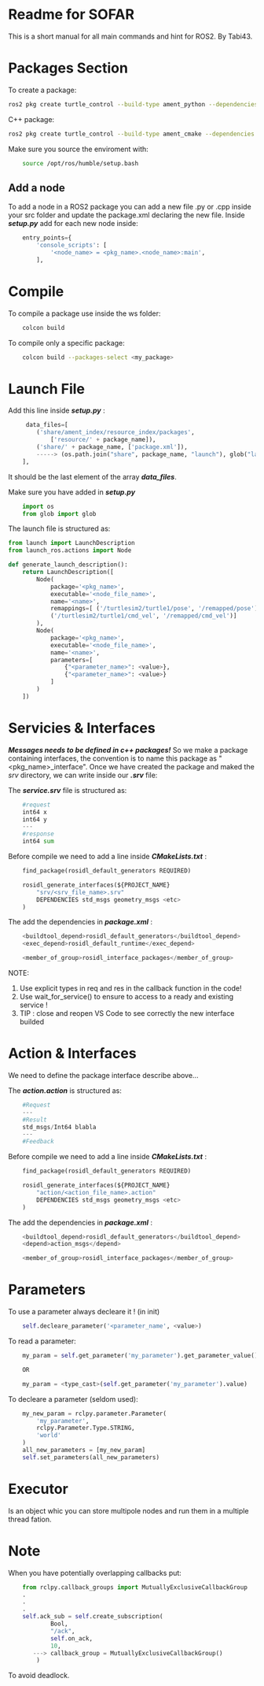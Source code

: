 # Readme for SOFAR
This is a short manual for all main commands and hint for ROS2. By Tabi43.

# Packages Section
To create a package:
``` bash
ros2 pkg create turtle_control --build-type ament_python --dependencies rclpy geometry_msgs std_msgs --node-name turtle controller
```
C++ package:
``` bash
ros2 pkg create turtle_control --build-type ament_cmake --dependencies rclpy geometry_msgs std_msgs --node-name turtle controller
```

Make sure you source the enviroment with:
```bash
    source /opt/ros/humble/setup.bash
```

## Add a node
To add a node in a ROS2 package you can add a new file .py or .cpp inside your src folder and update the package.xml declaring the new file. Inside ***setup.py*** add for each new node inside:
``` python
    entry_points={
        'console_scripts': [
            '<node_name> = <pkg_name>.<node_name>:main',
        ],
```

# Compile
To compile a package use inside the ws folder:
```bash
    colcon build
```
To compile only a specific package:
``` bash
    colcon build --packages-select <my_package>
```

# Launch File 
Add this line inside ***setup.py*** :    
``` python
     data_files=[
        ('share/ament_index/resource_index/packages',
            ['resource/' + package_name]),
        ('share/' + package_name, ['package.xml']),
        -----> (os.path.join("share", package_name, "launch"), glob("launch/*.launch.py")),
    ],
```
It should be the last element of the array ***data_files***.

Make sure you have added in ***setup.py***
``` python
    import os
    from glob import glob
```
The launch file is structured as:
``` python
from launch import LaunchDescription
from launch_ros.actions import Node

def generate_launch_description():
    return LaunchDescription([
        Node(
            package='<pkg_name>',
            executable='<node_file_name>',
            name='<name>',
            remappings=[ ('/turtlesim2/turtle1/pose', '/remapped/pose'),
            ('/turtlesim2/turtle1/cmd_vel', '/remapped/cmd_vel')]
        ),  
        Node(
            package='<pkg_name>',
            executable='<node_file_name>',
            name='<name>',
            parameters=[
                {"<parameter_name>": <value>},
                {"<parameter_name>": <value>}
            ]
        ) 
    ])
```

# Servicies & Interfaces
***Messages needs to be defined in c++ packages!***
So we make a package containing interfaces, the convention is to name this package as "<pkg_name>_interface". Once we have created the package and maked the *srv* directory, we can write inside our ***.srv*** file:

The ***service.srv*** file is structured as:
``` python
    #request
    int64 x
    int64 y
    ---
    #response
    int64 sum
```
Before compile we need to add a line inside ***CMakeLists.txt*** :
``` python
    find_package(rosidl_default_generators REQUIRED)

    rosidl_generate_interfaces(${PROJECT_NAME}        
        "srv/<srv_file_name>.srv"
        DEPENDENCIES std_msgs geometry_msgs <etc>
    )
```
The add the dependencies in ***package.xml*** :
``` python
    <buildtool_depend>rosidl_default_generators</buildtool_depend>
    <exec_depend>rosidl_default_runtime</exec_depend>

    <member_of_group>rosidl_interface_packages</member_of_group>
```

NOTE:
<ol>
    <li> Use explicit types in req and res in the callback function in the code!</li>
    <li>Use wait_for_service() to ensure to access to a ready and existing service !</li>
    <li>TIP : close and reopen VS Code to see correctly the new interface builded</li>
</ol>

# Action & Interfaces
We need to define the package interface describe above... 

The ***action.action*** is structured as:
``` python
    #Request
    ---  
    #Result
    std_msgs/Int64 blabla
    ---
    #Feedback
```
Before compile we need to add a line inside ***CMakeLists.txt*** :
``` python
    find_package(rosidl_default_generators REQUIRED)

    rosidl_generate_interfaces(${PROJECT_NAME}       
        "action/<action_file_name>.action"
        DEPENDENCIES std_msgs geometry_msgs <etc>
    )
```
The add the dependencies in ***package.xml*** :
``` python
    <buildtool_depend>rosidl_default_generators</buildtool_depend>
    <depend>action_msgs</depend>

    <member_of_group>rosidl_interface_packages</member_of_group>
```
# Parameters
To use a parameter always decleare it ! (in init)
``` python
    self.decleare_parameter('<parameter_name', <value>)
```

To read a parameter:
``` python
    my_param = self.get_parameter('my_parameter').get_parameter_value().string_value

    OR

    my_param = <type_cast>(self.get_parameter('my_parameter').value)
```
To decleare a parameter (seldom used):
``` python
    my_new_param = rclpy.parameter.Parameter(
        'my_parameter',
        rclpy.Parameter.Type.STRING,
        'world'
    )
    all_new_parameters = [my_new_param]
    self.set_parameters(all_new_parameters)
```

# Executor
Is an object whic you can store multipole nodes and run them in a multiple thread fation. 

# Note
When you have potentially overlapping callbacks put:
``` python
    from rclpy.callback_groups import MutuallyExclusiveCallbackGroup
    .
    .
    .
    self.ack_sub = self.create_subscription(
            Bool,
            "/ack", 
            self.on_ack, 
            10,
       ---> callback_group = MutuallyExclusiveCallbackGroup()
        )
````
To avoid deadlock.
